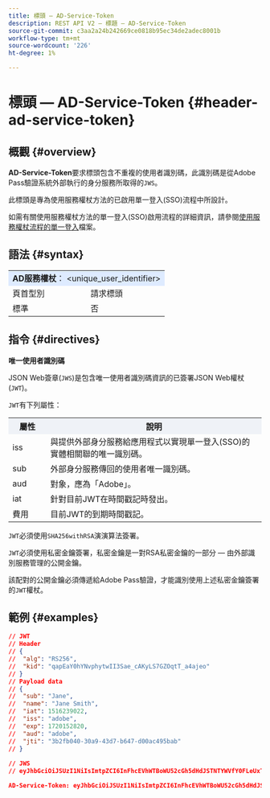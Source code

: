 ```yaml
---
title: 標頭 — AD-Service-Token
description: REST API V2 — 標題 — AD-Service-Token
source-git-commit: c3aa2a24b242669ce0818b95ec34de2adec8001b
workflow-type: tm+mt
source-wordcount: '226'
ht-degree: 1%

---
```



# 標頭 — AD-Service-Token {#header-ad-service-token}

## 概觀 {#overview}

<b>AD-Service-Token</b>要求標頭包含不重複的使用者識別碼，此識別碼是從Adobe Pass驗證系統外部執行的身分服務所取得的`JWS`。

此標頭是專為使用服務權杖方法的已啟用單一登入(SSO)流程中所設計。

如需有關使用服務權杖方法的單一登入(SSO)啟用流程的詳細資訊，請參閱[使用服務權杖流程的單一登入](../../flows/single-sign-on-flows/rest-api-v2-single-sign-on-service-token-flows.md)檔案。

## 語法 {#syntax}

<table>
   <tr>
      <td style="background-color: #DEEBFF;" colspan="2"><b>AD服務權杖</b>： &lt;unique_user_identifier&gt;</td>
   </tr>
   <tr>
      <td>頁首型別</td>
      <td>請求標頭</td>
   </tr>
   <tr>
      <td>標準</td>
      <td>否</td>
   </tr>
</table>

## 指令 {#directives}

<b>唯一使用者識別碼</b>

JSON Web簽章(`JWS`)是包含唯一使用者識別碼資訊的已簽署JSON Web權杖(`JWT`)。

`JWT`有下列屬性：

<table>
   <tr>
      <th style="background-color: #EFF2F7; width: 15%;">屬性</th>
      <th style="background-color: #EFF2F7;">說明</th>
   </tr>
   <tr>
      <td>iss</td>
      <td>與提供外部身分服務給應用程式以實現單一登入(SSO)的實體相關聯的唯一識別碼。</td>
   </tr>
   <tr>
      <td>sub</td>
      <td>外部身分服務傳回的使用者唯一識別碼。</td>
   </tr>
   <tr>
      <td>aud</td>
      <td>對象，應為「Adobe」。</td>
   </tr>
   <tr>
      <td>iat</td>
      <td>針對目前JWT在時間戳記時發出。</td>
   </tr>
   <tr>
      <td>費用</td>
      <td>目前JWT的到期時間戳記。</td>
   </tr>
</table>

`JWT`必須使用`SHA256withRSA`演演算法簽署。

`JWT`必須使用私密金鑰簽署，私密金鑰是一對RSA私密金鑰的一部分 — 由外部識別服務管理的公開金鑰。

該配對的公開金鑰必須傳遞給Adobe Pass驗證，才能識別使用上述私密金鑰簽署的`JWT`權杖。

## 範例 {#examples}

```JSON
// JWT
// Header
// {
//  "alg": "RS256",
//  "kid": "qapEaY0hYNvphytwII3Sae_cAKyLS7GZOqtT_a4ajeo"
// }
// Payload data
// {
//  "sub": "Jane",
//  "name": "Jane Smith",
//  "iat": 1516239022,
//  "iss": "adobe",
//  "exp": 1720152820,
//  "aud": "adobe",
//  "jti": "3b2fb040-30a9-43d7-b647-d00ac495bab"
// }
 
// JWS
// eyJhbGciOiJSUzI1NiIsImtpZCI6InFhcEVhWTBoWU52cGh5dHdJSTNTYWVfY0FLeUxTN0daT3F0VF9hNGFqZW8ifQ.eyJzdWIiOiJKYW5lIiwibmFtZSI6IkphbmUgU21pdGgiLCJpYXQiOjE1MTYyMzkwMjIsImlzcyI6ImFkb2JlIiwiZXhwIjoxNzIwMTUyODIwLCJhdWQiOiJhZG9iZSIsImp0aSI6IjNiMmZiMDQwLTMwYTktNDNkNy1iNjQ3LWQwMGFjNDk1YmFiIn0.stHLZFh-635LDNjv9HRHzq912ICNCVGUS3f4RS_bAxpUiUSB6CShS2VvU4V-THEXj7d_zk1mxtPP0QM_pCrh4Vk2GaPRa856Bt_PhsfQY-_benDcB6MIoFX67qrREGncGiv7JEs3ksa-P1YvBYXolT7t52K093kFaQtICfB-aBa8danRZvUrJHjjFoILEpTbQuzxKRN6y36J3p1FZ-SfDuofHp3SnXDrWFRYyXYQnb9WFlhNBxR400-0vzTONZYd097WWy1shMw5V8TvIDvCDE5ifqk31gMdYga-N3JkcTA5QoW7Zl80UV7BhR5v14Va1IZLcbFra_UJdEzbBwW_nA

AD-Service-Token: eyJhbGciOiJSUzI1NiIsImtpZCI6InFhcEVhWTBoWU52cGh5dHdJSTNTYWVfY0FLeUxTN0daT3F0VF9hNGFqZW8ifQ.eyJzdWIiOiJKYW5lIiwibmFtZSI6IkphbmUgU21pdGgiLCJpYXQiOjE1MTYyMzkwMjIsImlzcyI6ImFkb2JlIiwiZXhwIjoxNzIwMTUyODIwLCJhdWQiOiJhZG9iZSIsImp0aSI6IjNiMmZiMDQwLTMwYTktNDNkNy1iNjQ3LWQwMGFjNDk1YmFiIn0.stHLZFh-635LDNjv9HRHzq912ICNCVGUS3f4RS_bAxpUiUSB6CShS2VvU4V-THEXj7d_zk1mxtPP0QM_pCrh4Vk2GaPRa856Bt_PhsfQY-_benDcB6MIoFX67qrREGncGiv7JEs3ksa-P1YvBYXolT7t52K093kFaQtICfB-aBa8danRZvUrJHjjFoILEpTbQuzxKRN6y36J3p1FZ-SfDuofHp3SnXDrWFRYyXYQnb9WFlhNBxR400-0vzTONZYd097WWy1shMw5V8TvIDvCDE5ifqk31gMdYga-N3JkcTA5QoW7Zl80UV7BhR5v14Va1IZLcbFra_UJdEzbBwW_nA
```
